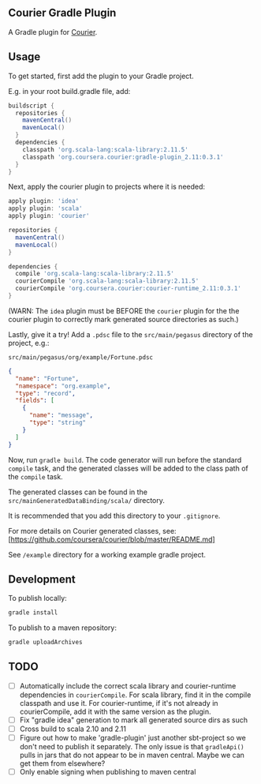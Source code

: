 Courier Gradle Plugin
---------------------

A Gradle plugin for [Courier](https://github.com/coursera/courier).

Usage
-----

To get started, first add the plugin to your Gradle project.


E.g. in your root build.gradle file, add:

```groovy
buildscript {
  repositories {
    mavenCentral()
    mavenLocal()
  }
  dependencies {
    classpath 'org.scala-lang:scala-library:2.11.5'
    classpath 'org.coursera.courier:gradle-plugin_2.11:0.3.1'
  }
}
```

Next, apply the courier plugin to projects where it is needed:

```groovy
apply plugin: 'idea'
apply plugin: 'scala'
apply plugin: 'courier'

repositories {
  mavenCentral()
  mavenLocal()
}

dependencies {
  compile 'org.scala-lang:scala-library:2.11.5'
  courierCompile 'org.scala-lang:scala-library:2.11.5'
  courierCompile 'org.coursera.courier:courier-runtime_2.11:0.3.1'
}
```

(WARN: The `idea` plugin must be BEFORE the `courier` plugin for the the courier plugin to correctly
mark generated source directories as such.)

Lastly, give it a try! Add a `.pdsc` file to the `src/main/pegasus` directory of the project, e.g.:

`src/main/pegasus/org/example/Fortune.pdsc`

```json
{
  "name": "Fortune",
  "namespace": "org.example",
  "type": "record",
  "fields": [
    {
      "name": "message",
      "type": "string"
    }
  ]
}
```

Now, run `gradle build`. The code generator will run before the standard `compile` task, and the
generated classes will be added to the class path of the `compile` task.

The generated classes can be found in the `src/mainGeneratedDataBinding/scala/` directory.

It is recommended that you add this directory to your `.gitignore`.

For more details on Courier generated classes, see:
[https://github.com/coursera/courier/blob/master/README.md]

See `/example` directory for a working example gradle project.

Development
-----------

To publish locally:

```sh
gradle install
```

To publish to a maven repository:

```sh
gradle uploadArchives
```

TODO
----

* [ ] Automatically include the correct scala library and courier-runtime dependencies in `courierCompile`.
      For scala library, find it in the compile classpath and use it.
      For courier-runtime, if it's not already in courierCompile, add it with the same version as the plugin.
* [ ] Fix "gradle idea" generation to mark all generated source dirs as such
* [ ] Cross build to scala 2.10 and 2.11
* [ ] Figure out how to make 'gradle-plugin' just another sbt-project so we don't need to publish
      it separately.  The only issue is that `gradleApi()` pulls in jars that do not appear to be
      in maven central.  Maybe we can get them from elsewhere?
* [ ] Only enable signing when publishing to maven central
